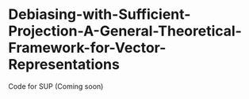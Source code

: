 # Debiasing-with-Sufficient-Projection-A-General-Theoretical-Framework-for-Vector-Representations
Code for SUP (Coming soon)
